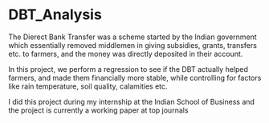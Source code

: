 # DBT_Analysis

The Dierect Bank Transfer was a scheme started by the Indian government which essentially removed middlemen in giving subsidies, grants, transfers etc.
to farmers, and the money was directly deposited in their account.

In this project, we perform a regression to see if the DBT actually helped farmers, and made them financially more stable, while controlling for factors like rain
temperature, soil quality, calamities etc.

I did this project during my internship at the Indian School of Business and the project is currently a working paper at top journals
